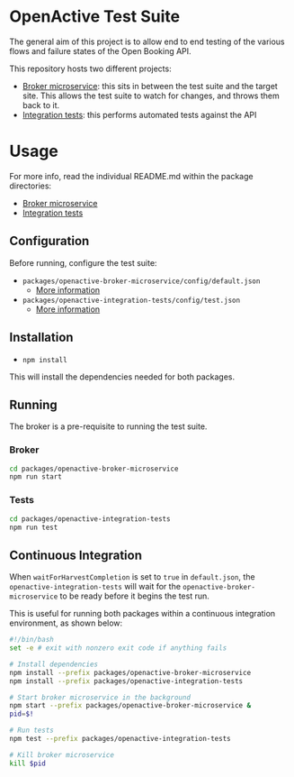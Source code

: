 # OpenActive Test Suite

The general aim of this project is to allow end to end testing of the various flows and failure states of the Open Booking API.

This repository hosts two different projects:
* [Broker microservice](./packages/openactive-broker-microservice/): this sits in between the test suite and the target site. This allows the test suite to watch for changes, and throws them back to it.
* [Integration tests](./packages/openactive-integration-tests): this performs automated tests against the API

# Usage

For more info, read the individual README.md within the package directories:
* [Broker microservice](./packages/openactive-broker-microservice/)
* [Integration tests](./packages/openactive-integration-tests/)

## Configuration
Before running, configure the test suite:
 - `packages/openactive-broker-microservice/config/default.json`
   - [More information](./packages/openactive-broker-microservice/#configuration)
 - `packages/openactive-integration-tests/config/test.json`
   - [More information](./packages/openactive-integration-tests/#configuration)

## Installation
 - `npm install`
 
This will install the dependencies needed for both packages.

## Running

The broker is a pre-requisite to running the test suite.

### Broker
```bash
cd packages/openactive-broker-microservice
npm run start
```

### Tests
```bash
cd packages/openactive-integration-tests
npm run test
```


## Continuous Integration

When `waitForHarvestCompletion` is set to `true` in `default.json`, the `openactive-integration-tests` will wait for the `openactive-broker-microservice` to be ready before it begins the test run.

This is useful for running both packages within a continuous integration environment, as shown below:

```bash
#!/bin/bash
set -e # exit with nonzero exit code if anything fails

# Install dependencies
npm install --prefix packages/openactive-broker-microservice
npm install --prefix packages/openactive-integration-tests

# Start broker microservice in the background
npm start --prefix packages/openactive-broker-microservice &
pid=$!

# Run tests
npm test --prefix packages/openactive-integration-tests

# Kill broker microservice
kill $pid
```

